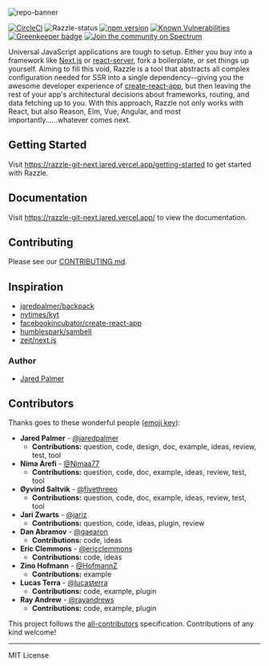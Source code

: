 
![repo-banner](https://user-images.githubusercontent.com/4060187/28923990-050a32d4-782e-11e7-9da7-574ce5a8b455.png)

[![CircleCI](https://circleci.com/gh/jaredpalmer/razzle/tree/master.svg?style=shield)](https://circleci.com/gh/jaredpalmer/razzle/tree/master) ![Razzle-status](https://david-dm.org/jaredpalmer/razzle.svg?path=packages/razzle) [![npm version](https://badge.fury.io/js/razzle.svg)](https://badge.fury.io/js/razzle) [![Known Vulnerabilities](https://snyk.io/test/npm/razzle/badge.svg)](https://snyk.io/test/npm/razzle) [![Greenkeeper badge](https://badges.greenkeeper.io/jaredpalmer/razzle.svg)](https://greenkeeper.io/) [![Join the community on Spectrum](https://withspectrum.github.io/badge/badge.svg)](https://spectrum.chat/palmer)

Universal JavaScript applications are tough to setup. Either you buy into a framework like [Next.js](https://github.com/zeit/next.js) or [react-server](https://github.com/redfin/react-server), fork a boilerplate, or set things up yourself. Aiming to fill this void, Razzle is a tool that abstracts all complex configuration needed for SSR into a single dependency--giving you the awesome developer experience of [create-react-app](https://github.com/facebookincubator/create-react-app), but then leaving the rest of your app's architectural decisions about frameworks, routing, and data fetching up to you. With this approach, Razzle not only works with React, but also Reason, Elm, Vue, Angular, and most importantly......whatever comes next.

## Getting Started

Visit <a aria-label="razzle getting started" href="https://razzle-git-next.jared.vercel.app/getting-started">https://razzle-git-next.jared.vercel.app/getting-started</a> to get started with Razzle.

## Documentation

Visit <a aria-label="razzle docs" href="https://razzle-git-next.jared.vercel.app/">https://razzle-git-next.jared.vercel.app/</a> to view the documentation.

## Contributing

Please see our [CONTRIBUTING.md](/.github/CONTRIBUTING.md).

## Inspiration

- [jaredpalmer/backpack](https://github.com/jaredpalmer/backpack)
- [nytimes/kyt](https://github.com/nytimes/kyt)
- [facebookincubator/create-react-app](https://github.com/facebookincubator/create-react-app)
- [humblespark/sambell](https://github.com/humblespark/sambell)
- [zeit/next.js](https://github.com/zeit/next.js)

### Author

- [Jared Palmer](https://twitter.com/jaredpalmer)

## Contributors

Thanks goes to these wonderful people ([emoji key](https://github.com/kentcdodds/all-contributors#emoji-key)):

<!-- START contributors generated instructions please keep comment here to allow auto update -->
<!-- DON'T EDIT THIS SECTION, INSTEAD RE-RUN yarn build-docs TO UPDATE -->
- **Jared Palmer** - [@jaredpalmer](http://jaredpalmer.com)
  - **Contributions:** question, code, design, doc, example, ideas, review, test, tool
- **Nima Arefi** - [@Nimaa77](https://github.com/Nimaa77)
  - **Contributions:** question, code, doc, example, ideas, review, test, tool
- **Øyvind Saltvik** - [@fivethreeo](https://github.com/fivethreeo/)
  - **Contributions:** question, code, doc, example, ideas, review, test, tool
- **Jari Zwarts** - [@jariz](https://jari.io)
  - **Contributions:** question, code, ideas, plugin, review
- **Dan Abramov** - [@gaearon](http://twitter.com/dan_abramov)
  - **Contributions:** code, ideas
- **Eric Clemmons** - [@ericclemmons](http://ericclemmons.github.com/)
  - **Contributions:** code, ideas
- **Zino Hofmann** - [@HofmannZ](https://www.linkedin.com/in/zinohofmann/)
  - **Contributions:** example
- **Lucas Terra** - [@lucasterra](https://www.linkedin.com/in/lucasterra7/)
  - **Contributions:** code, example, plugin
- **Ray Andrew** - [@rayandrews](https://www.linkedin.com/in/ray-andrew/)
  - **Contributions:** code, example, plugin
<!-- END contributors generated instructions please keep comment here to allow auto update -->

This project follows the [all-contributors](https://github.com/kentcdodds/all-contributors) specification. Contributions of any kind welcome!

---

MIT License
